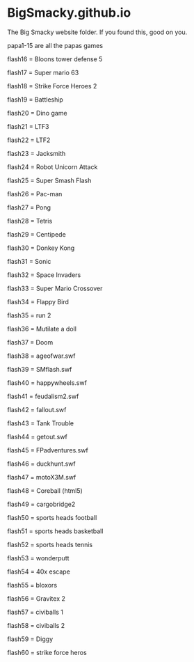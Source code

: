 # BigSmacky.github.io
The Big Smacky website folder. If you found this, good on you.

papa1-15 are all the papas games

flash16 = Bloons tower defense 5

flash17 = Super mario 63

flash18 = Strike Force Heroes 2

flash19 = Battleship

flash20 = Dino game

flash21 = LTF3

flash22 = LTF2

flash23 = Jacksmith

flash24 = Robot Unicorn Attack

flash25 = Super Smash Flash

flash26 = Pac-man

flash27 = Pong

flash28 = Tetris

flash29 = Centipede

flash30 = Donkey Kong

flash31 = Sonic

flash32 = Space Invaders

flash33 = Super Mario Crossover

flash34 = Flappy Bird

flash35 = run 2

flash36 = Mutilate a doll

flash37 = Doom

flash38 = ageofwar.swf	

flash39 = SMflash.swf
	
flash40 = happywheels.swf	

flash41 = feudalism2.swf	

flash42 = fallout.swf	

flash43 = Tank Trouble		

flash44 = getout.swf	

flash45 = FPadventures.swf	

flash46 = duckhunt.swf

flash47 = motoX3M.swf

flash48 = Coreball (html5)

flash49 = cargobridge2

flash50 = sports heads football

flash51 = sports heads basketball

flash52 = sports heads tennis

flash53 = wonderputt

flash54 = 40x escape

flash55 = bloxors 

flash56 = Gravitex 2

flash57 = civiballs 1

flash58 = civiballs 2

flash59 = Diggy

flash60 = strike force heros
